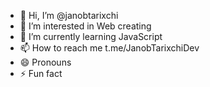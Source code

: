 - 👋 Hi, I’m @janobtarixchi
- 👀 I’m interested in Web creating 
- 🌱 I’m currently learning JavaScript 
- 📫 How to reach me t.me/JanobTarixchiDev 
- 😄 Pronouns
- ⚡ Fun fact

<!---
janobtarixchi/janobtarixchi is a ✨ special ✨ repository because its `README.md` (this file) appears on your GitHub profile.
You can click the Preview link to take a look at your changes.
--->
